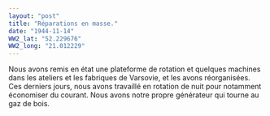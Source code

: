 ```yaml
---
layout: "post"
title: "Réparations en masse."
date: "1944-11-14"
WW2_lat: "52.229676"
WW2_long: "21.012229"
---
```


Nous avons remis en état une plateforme de rotation et quelques machines dans les ateliers et les fabriques de Varsovie, et les avons réorganisées. Ces derniers jours, nous avons travaillé en rotation de nuit pour notamment économiser du courant. Nous avons notre propre générateur qui tourne au gaz de bois.


<div class="histoire"></div>

<div class="commentaire"></div>